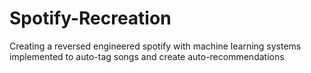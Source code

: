 # Spotify-Recreation
Creating a reversed engineered spotify with machine learning systems implemented to auto-tag songs and create auto-recommendations
